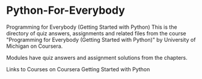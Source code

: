 # Python-For-Everybody
Programming for Everybody (Getting Started with Python)
This is the directory of quiz answers, assignments and related files from the course "Programming for Everybody (Getting Started with Python)" by University of Michigan on Coursera.

Modules have quiz answers and assignment solutions from the chapters.

Links to Courses on Coursera
Getting Started with Python
